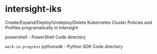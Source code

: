 # intersight-iks
Create/Expand/Deploy/Undeploy/Delete Kubernetes Cluster Policies and Profiles programatically in Intersight

powershell - PowerShell Code directory

`work-in-progress`
pythonsdk - Python SDK Code directory

